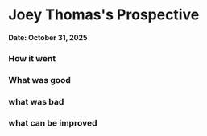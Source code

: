# Joey Thomas's Prospective
#### Date: October 31, 2025

### How it went

### What was good

### what was bad 

### what can be improved